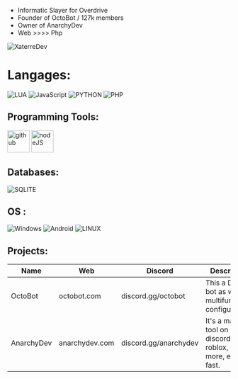 

- Informatic Slayer for Overdrive
- Founder of OctoBot  / 127k members
- Owner of AnarchyDev
- Web >>>> Php

<p align="left"> <img src="https://komarev.com/ghpvc/?username=XaterreDev&label=Profile%20views&color=0e75b6&style=flat" alt="XaterreDev" /> </p>
       

# Langages:
![LUA](https://img.shields.io/badge/LUA-%231572B6.svg?style=for-the-badge&logo=LUA&logoColor=white) ![JavaScript](https://img.shields.io/badge/javascript-%23323330.svg?style=for-the-badge&logo=javascript&logoColor=%23F7DF1E) ![PYTHON](https://img.shields.io/badge/PYTHON-%23E34F26.svg?style=for-the-badge&logo=PYTHON&logoColor=white) ![PHP](https://img.shields.io/badge/PHP-%23563D7C.svg?style=for-the-badge&logo=PHP&logoColor=white)

## Programming Tools:

  [<img alt="github" width="50px" src="https://raw.githubusercontent.com/coderjojo/coderjojo/master/img/github.svg"/>](https://github.com)
  [<img alt="nodeJS" width="50px" src="https://cdn.iconscout.com/icon/free/png-512/node-js-1-1174935.png"/>](https://nodejs.org)
  
## Databases:

![SQLITE](https://img.shields.io/badge/SQLite-07405E?style=for-the-badge&logo=sqlite&logoColor=white)

## OS :
 ![Windows](https://img.shields.io/badge/Windows-0078D6?style=for-the-badge&logo=windows&logoColor=white)
 ![Android](https://img.shields.io/badge/Android-0078D6?style=for-the-badge&logo=android&logoColor=green)
 ![LINUX](https://img.shields.io/badge/LINUX-0078D6?style=for-the-badge&logo=LINUX&logoColor=black)
 
 
## Projects:
  | Name             | Web                     | Discord                        | Description                                                        |
  |------------------|-------------------------|--------------------------------|--------------------------------------------------------------------|
  | OctoBot          | octobot.com             | discord.gg/octobot             | This a Discord bot as well as multifunctional configurable.        |
  | AnarchyDev       | anarchydev.com          | discord.gg/anarchydev          | It's a maker of tool on discord, roblox, and more, easy & fast.    |
  
  
  
